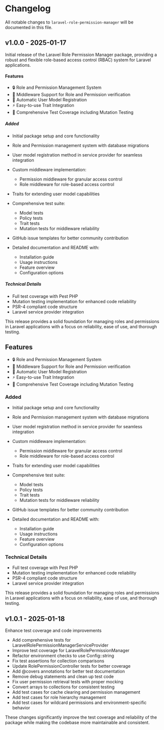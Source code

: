 # Changelog

All notable changes to `laravel-role-permission-manager` will be documented in this file.

## v1.0.0 - 2025-01-17

Initial release of the Laravel Role Permission Manager package, providing a robust and flexible role-based access control (RBAC) system for Laravel applications.

#### Features

- 🔒 Role and Permission Management System
- 🔑 Middleware Support for Role and Permission verification
- 👤 Automatic User Model Registration
- ⚡ Easy-to-use Trait Integration
- 🧪 Comprehensive Test Coverage including Mutation Testing

##### Added

- Initial package setup and core functionality
- Role and Permission management system with database migrations
- User model registration method in service provider for seamless integration
- Custom middleware implementation:
  - Permission middleware for granular access control
  - Role middleware for role-based access control
  
- Traits for extending user model capabilities
- Comprehensive test suite:
  - Model tests
  - Policy tests
  - Trait tests
  - Mutation tests for middleware reliability
  
- GitHub issue templates for better community contribution
- Detailed documentation and README with:
  - Installation guide
  - Usage instructions
  - Feature overview
  - Configuration options
  

##### Technical Details

- Full test coverage with Pest PHP
- Mutation testing implementation for enhanced code reliability
- PSR-4 compliant code structure
- Laravel service provider integration

This release provides a solid foundation for managing roles and permissions in Laravel applications with a focus on reliability, ease of use, and thorough testing.

## Features

- 🔒 Role and Permission Management System
- 🔑 Middleware Support for Role and Permission verification
- 👤 Automatic User Model Registration
- ⚡ Easy-to-use Trait Integration
- 🧪 Comprehensive Test Coverage including Mutation Testing

### Added

- Initial package setup and core functionality
- Role and Permission management system with database migrations
- User model registration method in service provider for seamless integration
- Custom middleware implementation:
  - Permission middleware for granular access control
  - Role middleware for role-based access control
  
- Traits for extending user model capabilities
- Comprehensive test suite:
  - Model tests
  - Policy tests
  - Trait tests
  - Mutation tests for middleware reliability
  
- GitHub issue templates for better community contribution
- Detailed documentation and README with:
  - Installation guide
  - Usage instructions
  - Feature overview
  - Configuration options
  

### Technical Details

- Full test coverage with Pest PHP
- Mutation testing implementation for enhanced code reliability
- PSR-4 compliant code structure
- Laravel service provider integration

This release provides a solid foundation for managing roles and permissions in Laravel applications with a focus on reliability, ease of use, and thorough testing.

## v1.0.1 - 2025-01-18

Enhance test coverage and code improvements

- Add comprehensive tests for LaravelRolePermissionManagerServiceProvider
- Improve test coverage for LaravelRolePermissionManager
- Refactor environment checks to use Config::string
- Fix test assertions for collection comparisons
- Update RolePermissionController tests for better coverage
- Add @covers annotations for better test documentation
- Remove debug statements and clean up test code
- Fix user permission retrieval tests with proper mocking
- Convert arrays to collections for consistent testing
- Add test cases for cache clearing and permission management
- Add test cases for role hierarchy management
- Add test cases for wildcard permissions and environment-specific behavior

These changes significantly improve the test coverage and reliability of the package while making the codebase more maintainable and consistent.